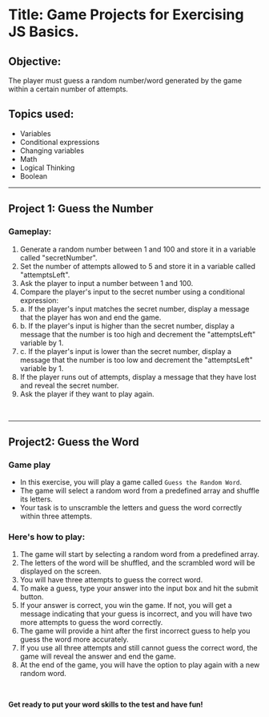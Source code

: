 # Title: Game Projects for Exercising JS Basics.

## Objective:

The player must guess a random number/word generated by the game within a certain number of attempts.

## Topics used:

- Variables
- Conditional expressions
- Changing variables
- Math
- Logical Thinking
- Boolean

---

## Project 1: Guess the Number

### Gameplay:

1. Generate a random number between 1 and 100 and store it in a variable called "secretNumber".
2. Set the number of attempts allowed to 5 and store it in a variable called "attemptsLeft".
3. Ask the player to input a number between 1 and 100.
4. Compare the player's input to the secret number using a conditional expression:
5. a. If the player's input matches the secret number, display a message that the player has won and end the game.
6. b. If the player's input is higher than the secret number, display a message that the number is too high and decrement the "attemptsLeft" variable by 1.
7. c. If the player's input is lower than the secret number, display a message that the number is too low and decrement the "attemptsLeft" variable by 1.
8. If the player runs out of attempts, display a message that they have lost and reveal the secret number.
9. Ask the player if they want to play again.

<br>

---

## Project2: Guess the Word

### Game play

- In this exercise, you will play a game called `Guess the Random Word`.
- The game will select a random word from a predefined array and shuffle its letters.
- Your task is to unscramble the letters and guess the word correctly within three attempts.

### Here's how to play:

1. The game will start by selecting a random word from a predefined array.
2. The letters of the word will be shuffled, and the scrambled word will be displayed on the screen.
3. You will have three attempts to guess the correct word.
4. To make a guess, type your answer into the input box and hit the submit button.
5. If your answer is correct, you win the game. If not, you will get a message indicating that your guess is incorrect, and you will have two more attempts to guess the word correctly.
6. The game will provide a hint after the first incorrect guess to help you guess the word more accurately.
7. If you use all three attempts and still cannot guess the correct word, the game will reveal the answer and end the game.
8. At the end of the game, you will have the option to play again with a new random word.

<br>

**Get ready to put your word skills to the test and have fun!**
